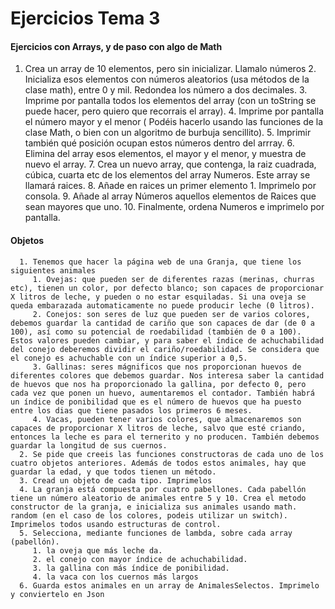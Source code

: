 # Ejercicios Tema 3

#### **Ejercicios con Arrays, y de paso con algo de Math**
   1. Crea un array de 10 elementos, pero sin inicializar. Llamalo números
    2. Inicializa esos elementos con números aleatorios (usa métodos de la clase math), entre 0 y mil. Redondea los número a dos decimales.
    3. Imprime por pantalla todos los elementos del array (con un toString se puede hacer, pero quiero que recorrais el array).
    4. Imprime por pantalla el número mayor  y el menor ( Podéis hacerlo usando las funciones de la clase Math, o bien con un algoritmo de burbuja sencillito).
    5. Imprimir también qué posición ocupan estos números dentro del arrray.
    6. Elimina del array esos elementos, el mayor y el menor, y muestra de nuevo el array.
    7. Crea un nuevo array, que contenga, la raiz cuadrada, cúbica, cuarta etc de los elementos del array Numeros. Este array se llamará raices.
    8. Añade en raices un primer elemento 1. Imprimelo por consola.
    9. Añade al array Números aquellos elementos de Raices que sean mayores que uno.
    10. Finalmente, ordena Numeros e imprimelo por pantalla.


#### Objetos

      1. Tenemos que hacer la página web de una Granja, que tiene los siguientes animales
         1. Ovejas: que pueden ser de diferentes razas (merinas, churras etc), tienen un color, por defecto blanco; son capaces de proporcionar X litros de leche, y pueden o no estar esquiladas. Si una oveja se queda embarazada automaticamente no puede producir leche (0 litros).
         2. Conejos: son seres de luz que pueden ser de varios colores, debemos guardar la cantidad de cariño que son capaces de dar (de 0 a 100), así como su potencial de roedabilidad (también de 0 a 100). Estos valores pueden cambiar, y para saber el índice de achuchabilidad del conejo deberemos dividir el cariño/roedabilidad. Se considera que el conejo es achuchable con un índice superior a 0,5.
         3. Gallinas: seres mágnificos que nos proporcionan huevos de diferentes colores que debemos guardar. Nos interesa saber la cantidad de huevos que nos ha proporcionado la gallina, por defecto 0, pero cada vez que ponen un huevo, aumentaremos el contador. También habrá un índice de ponibilidad que es el número de huevos que ha puesto entre los dias que tiene pasados los primeros 6 meses.
         4. Vacas, pueden tener varios colores, que almacenaremos son capaces de proporcionar X litros de leche, salvo que esté criando, entonces la leche es para el ternerito y no producen. También debemos guardar la longitud de sus cuernos.
      2. Se pide que creeis las funciones constructoras de cada uno de los cuatro objetos anteriores. Además de todos estos animales, hay que guardar la edad, y que todos tienen un método.
      3. Cread un objeto de cada tipo. Imprimelos
      4. La granja está compuesta por cuatro pabellones. Cada pabellón tiene un número aleatorio de animales entre 5 y 10. Crea el metodo constructor de la granja, e inicializa sus animales usando math. random (en el caso de los colores, podeis utilizar un switch). Imprimelos todos usando estructuras de control.
      5. Selecciona, mediante funciones de lambda, sobre cada array (pabellón).
         1. la oveja que más leche da.
         2. el conejo con mayor índice de achuchabilidad.
         3. la gallina con más índice de ponibilidad.
         4. la vaca con los cuernos más largos
      6. Guarda estos animales en un array de AnimalesSelectos. Imprimelo y conviertelo en Json
   